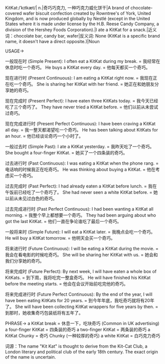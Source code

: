 KitKat:/ˈkɪtkæt/| n.|奇巧巧克力, 一种巧克力威化饼干|A brand of chocolate-covered wafer biscuit confection created by Rowntree's of York, United Kingdom, and is now produced globally by Nestlé (except in the United States where it is made under license by the H.B. Reese Candy Company, a division of the Hershey Foods Corporation).|I ate a KitKat for a snack.|近义词：chocolate bar, candy bar, wafer|反义词: None (KitKat is a specific brand name, it doesn't have a direct opposite.)|Noun

USAGE->

一般现在时 (Simple Present):
I often eat a KitKat during my break. = 我经常在休息时吃一个奇巧。
He buys a KitKat every day. = 他每天都买一个奇巧。

现在进行时 (Present Continuous):
I am eating a KitKat right now. = 我现在正在吃一个奇巧。
She is sharing her KitKat with her friend. = 她正在和她朋友分享她的奇巧。

现在完成时 (Present Perfect):
I have eaten three KitKats today. = 我今天已经吃了三个奇巧了。
They have never tried a KitKat before. = 他们以前从未尝试过奇巧。

现在完成进行时 (Present Perfect Continuous):
I have been craving a KitKat all day. = 我一整天都渴望吃一个奇巧。
He has been talking about KitKats for an hour. = 他已经谈论奇巧一个小时了。

一般过去时 (Simple Past):
I ate a KitKat yesterday. = 我昨天吃了一个奇巧。
She bought a four-finger KitKat.  = 她买了一个四条装的奇巧。

过去进行时 (Past Continuous):
I was eating a KitKat when the phone rang. = 电话响的时候我正在吃奇巧。
He was thinking about buying a KitKat. = 他在考虑买一个奇巧。

过去完成时 (Past Perfect):
I had already eaten a KitKat before lunch. = 我在午饭前已经吃了一个奇巧了。
She had never seen a white KitKat before. = 她以前从未见过白色的奇巧。

过去完成进行时 (Past Perfect Continuous):
I had been wanting a KitKat all morning. = 我整个早上都想要一个奇巧。
They had been arguing about who got the last KitKat.  = 他们一直在争论谁吃了最后一个奇巧。

一般将来时 (Simple Future):
I will eat a KitKat later. = 我晚点会吃一个奇巧。
He will buy a KitKat tomorrow. = 他明天会买一个奇巧。

将来进行时 (Future Continuous):
I will be eating a KitKat during the movie. = 我会在看电影的时候吃奇巧。
She will be sharing her KitKat with us. = 她会和我们分享她的奇巧。

将来完成时 (Future Perfect):
By next week, I will have eaten a whole box of KitKats. = 到下周，我将吃完一整盒奇巧。
He will have finished his KitKat before the meeting starts. = 他会在会议开始前吃完他的奇巧。

将来完成进行时 (Future Perfect Continuous):
By the end of the year, I will have been eating KitKats for 20 years. = 到今年年底，我吃奇巧就将有20年了。
She will have been collecting KitKat wrappers for five years by then. = 到那时，她收集奇巧包装纸将有五年了。


PHRASE->
a KitKat break = 休息一下，吃块奇巧 (Common in UK advertising)
a four-finger KitKat = 四条装的奇巧
a two-finger KitKat = 两条装的奇巧
a KitKat Chunky =  奇巧 Chunky (一种较厚的奇巧)
a white KitKat = 白巧克力奇巧


词源：The name "Kit Kat" is thought to derive from the Kit-Cat Club, a London literary and political club of the early 18th century. The exact origin of the name is uncertain.
